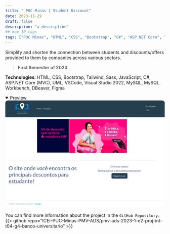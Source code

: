 ```yaml
---
title: " PUC Minas | Student Discount"
date: 2023-11-29
draft: false
description: "a description"
## max 10 tags
tags: ["PUC Minas", "HTML", "CSS", "Bootstrap", "C#", "ASP.NET Core", "MVC", "UML", "MySQL"]
---
```



Simplify and shorten the connection between students and discounts/offers provided to them by companies across various sectors.

>**First Semester of 2023**

**Technologies**: HTML, CSS, Bootstrap, Tailwind, Sass, JavaScript, C#, ASP.NET Core (MVC), UML, VSCode, Visual Studio 2022, MySQL, MySQL Workbench, DBeaver, Figma


<details style="cursor:pointer" open><summary>Preview</summary>
  <img src="featured.png" style="border-radius:2%">
</details>

You can find more information about the project in the `GitHub Repository`.
{{< github repo="ICEI-PUC-Minas-PMV-ADS/pmv-ads-2023-1-e2-proj-int-t04-g4-banco-universitario" >}}